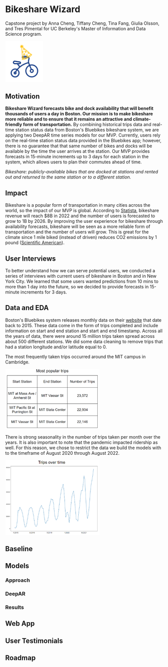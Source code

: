 # Bikeshare Wizard

Capstone project by Anna Cheng, Tiffany Cheng, Tina Fang, Giulia Olsson, and Tres Pimental for UC Berkeley's Master of Information and Data Science program.

<img src="images/logo.PNG" width="120">

## Motivation

**Bikeshare Wizard forecasts bike and dock availability that will benefit thousands of users a day in Boston. Our mission is to make bikeshare more reliable and to ensure that it remains an attractive and climate-friendly form of transportation.** By combining historical trips data and real-time station status data from Boston's Bluebikes bikeshare system, we are applying two DeepAR time series models for our MVP. Currently, users rely on the real-time station status data provided in the Bluebikes app; however, there is no guarantee that that same number of bikes and docks will be available by the time the user arrives at the station. Our MVP provides forecasts in 15-minute increments up to 3 days for each station in the system, which allows users to plan their commutes ahead of time.

*Bikeshare: publicly-available bikes that are docked at stations and rented out and returned to the same station or to a different station.*

## Impact

Bikeshare is a popular form of transportation in many cities across the world, so the impact of our MVP is global. According to [Statista](https://www.statista.com/outlook/mmo/shared-mobility/shared-rides/bike-sharing/worldwide), bikeshare revenue will reach $8B in 2022 and the number of users is forecasted to grow to 1B by 2026. By improving the user experience for bikeshare through availability forecasts, bikeshare will be seen as a more reliable form of transportation and the number of users will grow. This is great for the climate since 1 mile biked (instead of driven) reduces CO2 emissions by 1 pound ([Scientific American](https://www.scientificamerican.com/article/is-bike-sharing-really-climate-friendly/)).

## User Interviews

To better understand how we can serve potential users, we conducted a series of interviews with current users of bikeshare in Boston and in New York City. We learned that some users wanted predictions from 10 mins to more than 1 day into the future, so we decided to provide forecasts in 15-minute increments for 3 days.

## Data and EDA

Boston's Bluebikes system releases monthly data on their [website](https://www.bluebikes.com/system-data) that date back to 2015. These data come in the form of trips completed and include information on start and end station and start and end timestamp. Across all the years of data, there were around 15 million trips taken spread across about 500 different stations. We did some data cleaning to remove trips that had a station longitude and/or latitude equal to 0.

The most frequently taken trips occurred around the MIT campus in Cambridge.

<img src="images/popular_trips.PNG" width="300">

There is strong seasonality in the number of trips taken per month over the years. It is also important to note that the pandemic impacted ridership as well. For this reason, we chose to restrict the data we build the models with to the timeframe of August 2020 through August 2022.

<img src="images/time_series.PNG" width="300">

## Baseline

## Models

### Approach

### DeepAR

### Results

## Web App

## User Testimonials

## Roadmap

